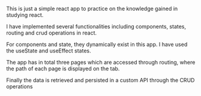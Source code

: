 This is just a simple react app to practice on the knowledge gained in studying react.

I have implemented several functionalities including components, states, routing and crud operations in react.

For components and state, they dynamically exist in this app. I have used the useState and useEffect states.

The app has in total three pages which are accessed through routing, where the path of each page is displayed on the tab.

Finally the data is retrieved and persisted in a custom API through the CRUD operations